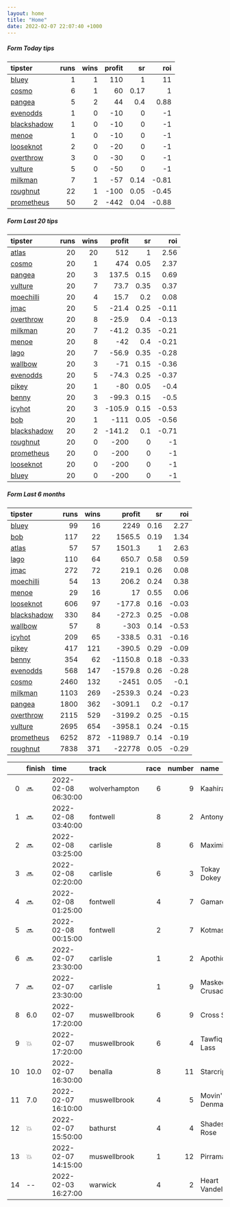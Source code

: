 ```yaml
---   
layout: home  
title: "Home"   
date: 2022-02-07 22:07:40 +1000  
---   
```



##### Form Today tips   

| tipster                                                         |   runs |   wins |   profit |   sr |   roi |
|:----------------------------------------------------------------|-------:|-------:|---------:|-----:|------:|
| [bluey](https://mrwayneo.github.io/tips/bluey.html)             |      1 |      1 |      110 | 1    | 11    |
| [cosmo](https://mrwayneo.github.io/tips/cosmo.html)             |      6 |      1 |       60 | 0.17 |  1    |
| [pangea](https://mrwayneo.github.io/tips/pangea.html)           |      5 |      2 |       44 | 0.4  |  0.88 |
| [evenodds](https://mrwayneo.github.io/tips/evenodds.html)       |      1 |      0 |      -10 | 0    | -1    |
| [blackshadow](https://mrwayneo.github.io/tips/blackshadow.html) |      1 |      0 |      -10 | 0    | -1    |
| [menoe](https://mrwayneo.github.io/tips/menoe.html)             |      1 |      0 |      -10 | 0    | -1    |
| [looseknot](https://mrwayneo.github.io/tips/looseknot.html)     |      2 |      0 |      -20 | 0    | -1    |
| [overthrow](https://mrwayneo.github.io/tips/overthrow.html)     |      3 |      0 |      -30 | 0    | -1    |
| [vulture](https://mrwayneo.github.io/tips/vulture.html)         |      5 |      0 |      -50 | 0    | -1    |
| [milkman](https://mrwayneo.github.io/tips/milkman.html)         |      7 |      1 |      -57 | 0.14 | -0.81 |
| [roughnut](https://mrwayneo.github.io/tips/roughnut.html)       |     22 |      1 |     -100 | 0.05 | -0.45 |
| [prometheus](https://mrwayneo.github.io/tips/prometheus.html)   |     50 |      2 |     -442 | 0.04 | -0.88 |

##### Form Last 20 tips   

| tipster                                                         |   runs |   wins |   profit |   sr |   roi |
|:----------------------------------------------------------------|-------:|-------:|---------:|-----:|------:|
| [atlas](https://mrwayneo.github.io/tips/atlas.html)             |     20 |     20 |    512   | 1    |  2.56 |
| [cosmo](https://mrwayneo.github.io/tips/cosmo.html)             |     20 |      1 |    474   | 0.05 |  2.37 |
| [pangea](https://mrwayneo.github.io/tips/pangea.html)           |     20 |      3 |    137.5 | 0.15 |  0.69 |
| [vulture](https://mrwayneo.github.io/tips/vulture.html)         |     20 |      7 |     73.7 | 0.35 |  0.37 |
| [moechilli](https://mrwayneo.github.io/tips/moechilli.html)     |     20 |      4 |     15.7 | 0.2  |  0.08 |
| [jmac](https://mrwayneo.github.io/tips/jmac.html)               |     20 |      5 |    -21.4 | 0.25 | -0.11 |
| [overthrow](https://mrwayneo.github.io/tips/overthrow.html)     |     20 |      8 |    -25.9 | 0.4  | -0.13 |
| [milkman](https://mrwayneo.github.io/tips/milkman.html)         |     20 |      7 |    -41.2 | 0.35 | -0.21 |
| [menoe](https://mrwayneo.github.io/tips/menoe.html)             |     20 |      8 |    -42   | 0.4  | -0.21 |
| [lago](https://mrwayneo.github.io/tips/lago.html)               |     20 |      7 |    -56.9 | 0.35 | -0.28 |
| [wallbow](https://mrwayneo.github.io/tips/wallbow.html)         |     20 |      3 |    -71   | 0.15 | -0.36 |
| [evenodds](https://mrwayneo.github.io/tips/evenodds.html)       |     20 |      5 |    -74.3 | 0.25 | -0.37 |
| [pikey](https://mrwayneo.github.io/tips/pikey.html)             |     20 |      1 |    -80   | 0.05 | -0.4  |
| [benny](https://mrwayneo.github.io/tips/benny.html)             |     20 |      3 |    -99.3 | 0.15 | -0.5  |
| [icyhot](https://mrwayneo.github.io/tips/icyhot.html)           |     20 |      3 |   -105.9 | 0.15 | -0.53 |
| [bob](https://mrwayneo.github.io/tips/bob.html)                 |     20 |      1 |   -111   | 0.05 | -0.56 |
| [blackshadow](https://mrwayneo.github.io/tips/blackshadow.html) |     20 |      2 |   -141.2 | 0.1  | -0.71 |
| [roughnut](https://mrwayneo.github.io/tips/roughnut.html)       |     20 |      0 |   -200   | 0    | -1    |
| [prometheus](https://mrwayneo.github.io/tips/prometheus.html)   |     20 |      0 |   -200   | 0    | -1    |
| [looseknot](https://mrwayneo.github.io/tips/looseknot.html)     |     20 |      0 |   -200   | 0    | -1    |
| [bluey](https://mrwayneo.github.io/tips/bluey.html)             |     20 |      0 |   -200   | 0    | -1    |

##### Form Last 6 months   

| tipster                                                         |   runs |   wins |   profit |   sr |   roi |
|:----------------------------------------------------------------|-------:|-------:|---------:|-----:|------:|
| [bluey](https://mrwayneo.github.io/tips/bluey.html)             |     99 |     16 |   2249   | 0.16 |  2.27 |
| [bob](https://mrwayneo.github.io/tips/bob.html)                 |    117 |     22 |   1565.5 | 0.19 |  1.34 |
| [atlas](https://mrwayneo.github.io/tips/atlas.html)             |     57 |     57 |   1501.3 | 1    |  2.63 |
| [lago](https://mrwayneo.github.io/tips/lago.html)               |    110 |     64 |    650.7 | 0.58 |  0.59 |
| [jmac](https://mrwayneo.github.io/tips/jmac.html)               |    272 |     72 |    219.1 | 0.26 |  0.08 |
| [moechilli](https://mrwayneo.github.io/tips/moechilli.html)     |     54 |     13 |    206.2 | 0.24 |  0.38 |
| [menoe](https://mrwayneo.github.io/tips/menoe.html)             |     29 |     16 |     17   | 0.55 |  0.06 |
| [looseknot](https://mrwayneo.github.io/tips/looseknot.html)     |    606 |     97 |   -177.8 | 0.16 | -0.03 |
| [blackshadow](https://mrwayneo.github.io/tips/blackshadow.html) |    330 |     84 |   -272.3 | 0.25 | -0.08 |
| [wallbow](https://mrwayneo.github.io/tips/wallbow.html)         |     57 |      8 |   -303   | 0.14 | -0.53 |
| [icyhot](https://mrwayneo.github.io/tips/icyhot.html)           |    209 |     65 |   -338.5 | 0.31 | -0.16 |
| [pikey](https://mrwayneo.github.io/tips/pikey.html)             |    417 |    121 |   -390.5 | 0.29 | -0.09 |
| [benny](https://mrwayneo.github.io/tips/benny.html)             |    354 |     62 |  -1150.8 | 0.18 | -0.33 |
| [evenodds](https://mrwayneo.github.io/tips/evenodds.html)       |    568 |    147 |  -1579.8 | 0.26 | -0.28 |
| [cosmo](https://mrwayneo.github.io/tips/cosmo.html)             |   2460 |    132 |  -2451   | 0.05 | -0.1  |
| [milkman](https://mrwayneo.github.io/tips/milkman.html)         |   1103 |    269 |  -2539.3 | 0.24 | -0.23 |
| [pangea](https://mrwayneo.github.io/tips/pangea.html)           |   1800 |    362 |  -3091.1 | 0.2  | -0.17 |
| [overthrow](https://mrwayneo.github.io/tips/overthrow.html)     |   2115 |    529 |  -3199.2 | 0.25 | -0.15 |
| [vulture](https://mrwayneo.github.io/tips/vulture.html)         |   2695 |    654 |  -3958.1 | 0.24 | -0.15 |
| [prometheus](https://mrwayneo.github.io/tips/prometheus.html)   |   6252 |    872 | -11989.7 | 0.14 | -0.19 |
| [roughnut](https://mrwayneo.github.io/tips/roughnut.html)       |   7838 |    371 | -22778   | 0.05 | -0.29 |

|    | finish   | time                | track         |   race |   number | name            |   odds | tipster          |
|---:|:---------|:--------------------|:--------------|-------:|---------:|:----------------|-------:|:-----------------|
|  0 | :soon:   | 2022-02-08 06:30:00 | wolverhampton |      6 |        9 | Kaahira         |   6.5  | looseknot        |
|  1 | :soon:   | 2022-02-08 03:40:00 | fontwell      |      8 |        2 | Antony          |   5.5  | pangea           |
|  2 | :soon:   | 2022-02-08 03:25:00 | carlisle      |      8 |        6 | Maximilian      |   6.5  | vulture,milkman  |
|  3 | :soon:   | 2022-02-08 02:20:00 | carlisle      |      6 |        3 | Tokay Dokey     |   2.25 | evenodds,milkman |
|  4 | :soon:   | 2022-02-08 01:25:00 | fontwell      |      4 |        7 | Gamaret         |   2.6  | vulture,milkman  |
|  5 | :soon:   | 2022-02-08 00:15:00 | fontwell      |      2 |        7 | Kotmask         |   2.5  | milkman          |
|  6 | :soon:   | 2022-02-07 23:30:00 | carlisle      |      1 |        2 | Apothicaire     |  17    | overthrow        |
|  7 | :soon:   | 2022-02-07 23:30:00 | carlisle      |      1 |        9 | Masked Crusader |   8    | vulture          |
|  8 | 6.0      | 2022-02-07 17:20:00 | muswellbrook  |      6 |        9 | Cross Step      |   4    | vulture,milkman  |
|  9 | :boom:   | 2022-02-07 17:20:00 | muswellbrook  |      6 |        4 | Tawfiq Lass     |   6.5  | pangea           |
| 10 | 10.0     | 2022-02-07 16:30:00 | benalla       |      8 |       11 | Starcrippa      |  26    | looseknot        |
| 11 | 7.0      | 2022-02-07 16:10:00 | muswellbrook  |      4 |        5 | Movin' Denman   |   7.5  | milkman          |
| 12 | :boom:   | 2022-02-07 15:50:00 | bathurst      |      4 |        4 | Shades Of Rose  |   1.6  | pangea,milkman   |
| 13 | :boom:   | 2022-02-07 14:15:00 | muswellbrook  |      1 |       12 | Pirrama         |  12    | cosmo,bluey      |
| 14 | --       | 2022-02-03 16:27:00 | warwick       |      4 |        2 | Heart Vandelay  |   3.2  | pangea,overthrow |